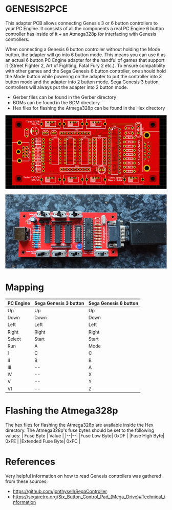 # GENESIS2PCE

This adapter PCB allows connecting Genesis 3 or 6 button controllers to your PC Engine.
It consists of all the components a real PC Engine 6 button controller has inside of it + an Atmega328p for interfacing with Genesis controllers.

When connecting a Genesis 6 button controller without holding the Mode button, the adapter will go into 6 button mode. This means you can use it as an actual 6 button PC Engine adapter for the handful of games that support it (Street Fighter 2, Art of Fighting, Fatal Fury 2 etc.).
To ensure compatiblity with other games and the Sega Genesis 6 button controller, one should hold the Mode button while powering on the adapter to put the controller into 3 button mode and the adapter into 2 button mode.
Sega Genesis 3 button controllers will always put the adapter into 2 button mode.

- Gerber files can be found in the Gerber directory
- BOMs can be found in the BOM directory
- Hex files for flashing the Atmega328p can be found in the Hex directory

![PCB](https://github.com/Infinest/GENESIS2PCE/blob/master/Images/boardv3.jpg)

![PHOTO](https://github.com/Infinest/GENESIS2PCE/blob/master/Images/boardv3_real.jpg)

# Mapping
| PC Engine | Sega Genesis 3 button | Sega Genesis 6 button|
|--|--|--|
| Up | Up | Up |
| Down| Down | Down |
| Left| Left | Left |
| Right| Right | Right |
| Select | Start | Start|
| Run | A | Mode |
| I | C | C |
| II | B | B |
| III |--| A |
| IV |--| X |
| V |--| Y |
| VI |--| Z |

# Flashing the Atmega328p

The hex files for flashing the Atmega328p are available inside the Hex directory.
The Atmega328p's fuse bytes should be set to the following values:
| Fuse Byte | Value |
|--|--|
|Fuse Low Byte| 0xDF |
|Fuse High Byte| 0xFE |
|Extended Fuse Byte| 0xFC |

# References
Very helpful information on how to read Genesis controllers was gathered from these sources:
* https://github.com/jonthysell/SegaController
* https://segaretro.org/Six_Button_Control_Pad_(Mega_Drive)#Technical_information 
